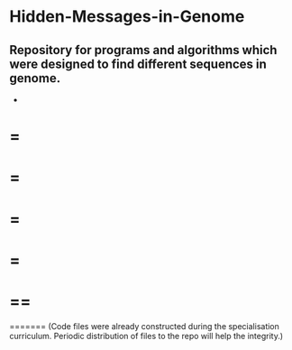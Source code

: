 # Hidden-Messages-in-Genome
Repository for programs and algorithms which were designed to find different sequences in genome.
-
-
=
=
=
=
=
=
=
=
==
====
=======
(Code files were already constructed during the specialisation curriculum. Periodic distribution of files to the repo will help the integrity.)
